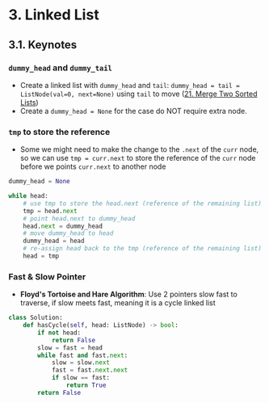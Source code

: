 # 3. Linked List
## 3.1. Keynotes
### `dummy_head` and `dummy_tail`
- Create a linked list with `dummy_head` and `tail`: `dummy_head = tail = ListNode(val=0, next=None)` using `tail` to move ([21. Merge Two Sorted Lists](https://leetcode.com/problems/merge-two-sorted-lists/))
- Create a `dummy_head = None` for the case do NOT require extra node.
### `tmp` to store the reference
- Some we might need to make the change to the `.next` of the `curr` node, so we can use `tmp = curr.next` to store the reference of the `curr` node before we points `curr.next` to another node
```Python
dummy_head = None

while head:
    # use tmp to store the head.next (reference of the remaining list)
    tmp = head.next
    # point head.next to dummy_head
    head.next = dummy_head
    # move dummy_head to head
    dummy_head = head
    # re-assign head back to the tmp (reference of the remaining list)
    head = tmp
```
### Fast & Slow Pointer
- **Floyd's Tortoise and Hare Algorithm**: Use 2 pointers slow fast to traverse, if slow meets fast, meaning it is a cycle linked list
```Python
class Solution:
    def hasCycle(self, head: ListNode) -> bool:
        if not head:
            return False
        slow = fast = head
        while fast and fast.next:
            slow = slow.next
            fast = fast.next.next
            if slow == fast:
                return True
        return False
```